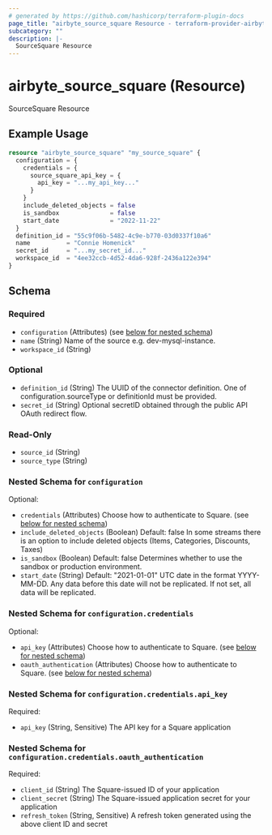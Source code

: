 ```yaml
---
# generated by https://github.com/hashicorp/terraform-plugin-docs
page_title: "airbyte_source_square Resource - terraform-provider-airbyte"
subcategory: ""
description: |-
  SourceSquare Resource
---
```


# airbyte_source_square (Resource)

SourceSquare Resource

## Example Usage

```terraform
resource "airbyte_source_square" "my_source_square" {
  configuration = {
    credentials = {
      source_square_api_key = {
        api_key = "...my_api_key..."
      }
    }
    include_deleted_objects = false
    is_sandbox              = false
    start_date              = "2022-11-22"
  }
  definition_id = "55c9f06b-5482-4c9e-b770-03d0337f10a6"
  name          = "Connie Homenick"
  secret_id     = "...my_secret_id..."
  workspace_id  = "4ee32ccb-4d52-4da6-928f-2436a122e394"
}
```

<!-- schema generated by tfplugindocs -->
## Schema

### Required

- `configuration` (Attributes) (see [below for nested schema](#nestedatt--configuration))
- `name` (String) Name of the source e.g. dev-mysql-instance.
- `workspace_id` (String)

### Optional

- `definition_id` (String) The UUID of the connector definition. One of configuration.sourceType or definitionId must be provided.
- `secret_id` (String) Optional secretID obtained through the public API OAuth redirect flow.

### Read-Only

- `source_id` (String)
- `source_type` (String)

<a id="nestedatt--configuration"></a>
### Nested Schema for `configuration`

Optional:

- `credentials` (Attributes) Choose how to authenticate to Square. (see [below for nested schema](#nestedatt--configuration--credentials))
- `include_deleted_objects` (Boolean) Default: false
In some streams there is an option to include deleted objects (Items, Categories, Discounts, Taxes)
- `is_sandbox` (Boolean) Default: false
Determines whether to use the sandbox or production environment.
- `start_date` (String) Default: "2021-01-01"
UTC date in the format YYYY-MM-DD. Any data before this date will not be replicated. If not set, all data will be replicated.

<a id="nestedatt--configuration--credentials"></a>
### Nested Schema for `configuration.credentials`

Optional:

- `api_key` (Attributes) Choose how to authenticate to Square. (see [below for nested schema](#nestedatt--configuration--credentials--api_key))
- `oauth_authentication` (Attributes) Choose how to authenticate to Square. (see [below for nested schema](#nestedatt--configuration--credentials--oauth_authentication))

<a id="nestedatt--configuration--credentials--api_key"></a>
### Nested Schema for `configuration.credentials.api_key`

Required:

- `api_key` (String, Sensitive) The API key for a Square application


<a id="nestedatt--configuration--credentials--oauth_authentication"></a>
### Nested Schema for `configuration.credentials.oauth_authentication`

Required:

- `client_id` (String) The Square-issued ID of your application
- `client_secret` (String) The Square-issued application secret for your application
- `refresh_token` (String, Sensitive) A refresh token generated using the above client ID and secret


